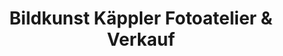 ---
title: "Bildkunst Käppler Fotoatelier & Verkauf"
url: /limbach-oberfrohna/bildkunst-kaeppler-fotoatelier-und-verkauf/
shop: Foto
---